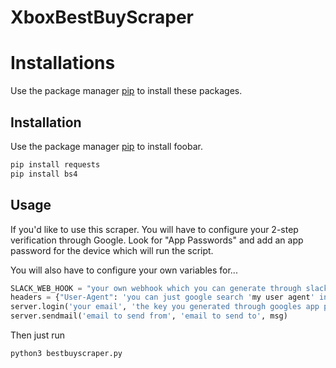 # XboxBestBuyScraper

# Installations

Use the package manager [pip](https://pip.pypa.io/en/stable/) to install these packages.

## Installation

Use the package manager [pip](https://pip.pypa.io/en/stable/) to install foobar.

```bash
pip install requests
pip install bs4
```

## Usage

If you'd like to use this scraper. You will have to configure your 2-step verification through Google. Look for "App Passwords" and add an app password for the device which will run the script.

You will also have to configure your own variables for...
```python
SLACK_WEB_HOOK = "your own webhook which you can generate through slack"
headers = {"User-Agent": 'you can just google search 'my user agent' in google and paste it here'}
server.login('your email', 'the key you generated through googles app passwords feature')
server.sendmail('email to send from', 'email to send to', msg)
```

Then just run
```bash
python3 bestbuyscraper.py
```